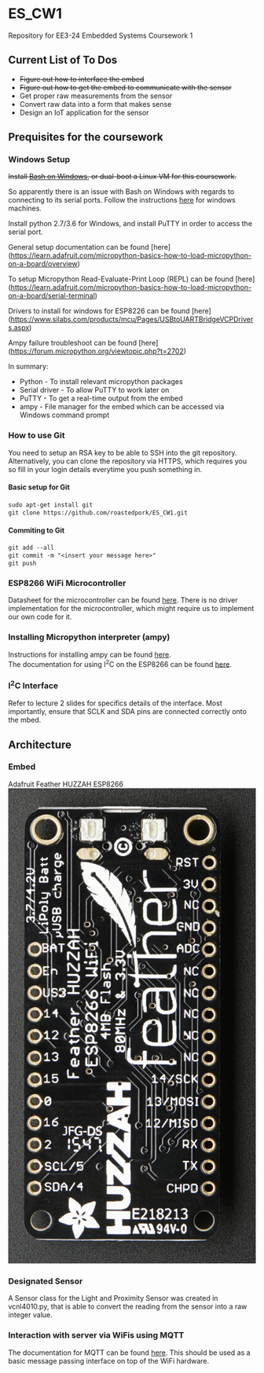 # ES_CW1
Repository for EE3-24 Embedded Systems Coursework 1


## Current List of To Dos

+ ~~Figure out how to interface the embed~~
+ ~~Figure out how to get the embed to communicate with the sensor~~
+ Get proper raw measurements from the sensor
+ Convert raw data into a form that makes sense
+ Design an IoT application for the sensor

## Prequisites for the coursework

### Windows Setup

~~Install [Bash on Windows](http://www.howtogeek.com/249966/how-to-install-and-use-the-linux-bash-shell-on-windows-10/), or dual-boot a Linux VM for this coursework.~~

So apparently there is an issue with Bash on Windows with regards to connecting to its serial ports.
Follow the instructions [here](https://learn.adafruit.com/adafruit-feather-huzzah-esp8266/overview) for windows machines.

Install python 2.7/3.6 for Windows, and install PuTTY in order to access the serial port.

General setup documentation can be found [here] (https://learn.adafruit.com/micropython-basics-how-to-load-micropython-on-a-board/overview) 

To setup Micropython Read-Evaluate-Print Loop (REPL) can be found [here] (https://learn.adafruit.com/micropython-basics-how-to-load-micropython-on-a-board/serial-terminal) 

Drivers to install for windows for ESP8226 can be found [here] (https://www.silabs.com/products/mcu/Pages/USBtoUARTBridgeVCPDrivers.aspx)

Ampy failure troubleshoot can be found [here] (https://forum.micropython.org/viewtopic.php?t=2702) 

In summary:
+ Python - To install relevant micropython packages
+ Serial driver - To allow PuTTY to work later on
+ PuTTY - To get a real-time output from the embed
+ ampy - File manager for the embed which can be accessed via Windows command prompt

### How to use Git
You need to setup an RSA key to be able to SSH into the git repository. 
Alternatively, you can clone the repository via HTTPS, which requires you so fill in your login details everytime you push something in.

#### Basic setup for Git 
```
sudo apt-get install git
git clone https://github.com/roastedpork/ES_CW1.git
```

#### Commiting to Git
```
git add --all
git commit -m "<insert your message here>"
git push
```

### ESP8266 WiFi Microcontroller
Datasheet for the microcontroller can be found [here](http://download.arduino.org/products/UNOWIFI/0A-ESP8266-Datasheet-EN-v4.3.pdf). 
There is no driver implementation for the microcontroller, which might require us to implement our own code for it. 

### Installing Micropython interpreter (ampy)
Instructions for installing ampy can be found [here](https://github.com/adafruit/ampy).  
The documentation for using I<sup>2</sup>C on the ESP8266 can be found [here](http://docs.micropython.org/en/latest/esp8266/library/machine.I2C.html). 

### I<sup>2</sup>C Interface
Refer to lecture 2 slides for specifics details of the interface. 
Most importantly, ensure that SCLK and SDA pins are connected correctly onto the mbed. 

## Architecture

### Embed
Adafruit Feather HUZZAH ESP8266
![Figure1-1 Embed Pinout](images/adafruit_products_pinbottom.jpg)

### Designated Sensor

A Sensor class for the Light and Proximity Sensor was created in vcnl4010.py, that is able to convert the reading from the sensor into a raw integer value.

### Interaction with server via WiFis using MQTT
The documentation for MQTT can be found [here](https://github.com/mqtt/mqtt.github.io). 
This should be used as a basic message passing interface on top of the WiFi hardware.

